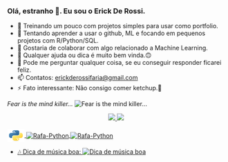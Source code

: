 ### Olá, estranho 👋. Eu sou o Erick De Rossi.

- 🔭 Treinando um pouco com projetos simples para usar como portfolio.
- 🌱 Tentando aprender a usar o github, ML e focando em pequenos projetos com R/Python/SQL.
- 👯 Gostaria de colaborar com algo relacionado a Machine Learning.
- 🤔 Qualquer ajuda ou dica é muito bem vinda.🙃
- 💬 Pode me perguntar qualquer coisa, se eu conseguir responder ficarei feliz. 
- 📫 Contatos: erickderossifaria@gmail.com
- ⚡ Fato interessante: Não consigo comer ketchup.🤢 

*Fear is the mind killer...*
![*Fear is the mind killer...*](https://i.pinimg.com/736x/63/9e/c7/639ec7a0a5ddd80b79a2efc049bdfb1f.jpg)

<div align="center">
  <a href="https://github.com/ericktherossi">
  <img height="140em" src="https://github-readme-stats.vercel.app/api?username=ericktherossi&show_icons=true&theme=merko&include_all_commits=true&count_private=true"/>
  <img height="140em" src="https://github-readme-stats.vercel.app/api/top-langs/?username=ericktherossi&layout=compact&langs_count=7&theme=merko"/>
</div>

  <div style="display: inline_block"><br>
  <img align="center" alt="Rafa-Python" height="30" width="40" src="https://raw.githubusercontent.com/devicons/devicon/master/icons/python/python-original.svg">
  <img align="center" alt="Rafa-Python" height="30" width="40" src="https://cdn.jsdelivr.net/gh/devicons/devicon/icons/rstudio/rstudio-plain.svg">
   <img align="center" alt="Rafa-Python" height="30" width="40" src="https://cdn.jsdelivr.net/gh/devicons/devicon/icons/mysql/mysql-original.svg">
</div>
  
- 🎶 Dica de música boa:
[![Dica de música boa](https://yt3.googleusercontent.com/ytc/AMLnZu_9kYw_Z3mIyWLLAIHAl7LkDSHMAySDoHniyzLVzg=s176-c-k-c0x00ffffff-no-rj-mo)](https://www.youtube.com/watch?v=fe141VJ6Yys)
